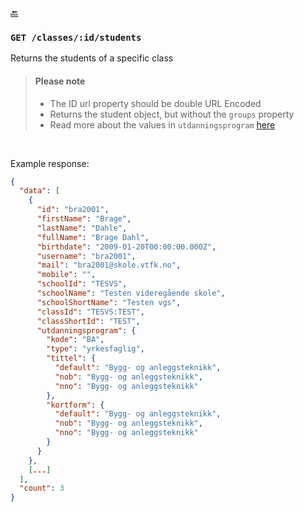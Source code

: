 [🔙 ](https://github.com/vtfk/minelev-api#get-classesidstudents)

### ```GET /classes/:id/students```

Returns the students of a specific class

> #### Please note
> * The ID url property should be double URL Encoded
> * Returns the student object, but without the `groups` property
> * Read more about the values in ``utdanningsprogram`` [here](./grep.md)

<br />

Example response:

```JSON
{
  "data": [
    {
      "id": "bra2001",
      "firstName": "Brage",
      "lastName": "Dahle",
      "fullName": "Brage Dahl",
      "birthdate": "2009-01-20T00:00:00.000Z",
      "username": "bra2001",
      "mail": "bra2001@skole.vtfk.no",
      "mobile": "",
      "schoolId": "TESVS",
      "schoolName": "Testen videregående skole",
      "schoolShortName": "Testen vgs",
      "classId": "TESVS:TEST",
      "classShortId": "TEST",
      "utdanningsprogram": {
        "kode": "BA",
        "type": "yrkesfaglig",
        "tittel": {
          "default": "Bygg- og anleggsteknikk",
          "nob": "Bygg- og anleggsteknikk",
          "nno": "Bygg- og anleggsteknikk"
        },
        "kortform": {
          "default": "Bygg- og anleggsteknikk",
          "nob": "Bygg- og anleggsteknikk",
          "nno": "Bygg- og anleggsteknikk"
        }
      }
    },
    [...]
  ],
  "count": 3
}
```
